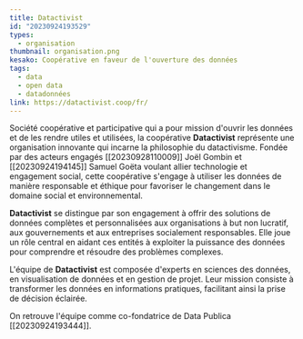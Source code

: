 ```yaml
---
title: Datactivist
id: "20230924193529"
types:
  - organisation
thumbnail: organisation.png
kesako: Coopérative en faveur de l'ouverture des données
tags:
  - data
  - open data
  - datadonnées
link: https://datactivist.coop/fr/
---
```


Société coopérative et participative qui a pour mission d'ouvrir les données et de les rendre utiles et utilisées, la coopérative **Datactivist** représente une organisation innovante qui incarne la philosophie du datactivisme. Fondée par des acteurs engagés [[20230928110009]] Joël Gombin et [[20230924194145]] Samuel Goëta voulant allier technologie et engagement social, cette coopérative s'engage à utiliser les données de manière responsable et éthique pour favoriser le changement dans le domaine social et environnemental.

**Datactivist** se distingue par son engagement à offrir des solutions de données complètes et personnalisées aux organisations à but non lucratif, aux gouvernements et aux entreprises socialement responsables. Elle joue un rôle central en aidant ces entités à exploiter la puissance des données pour comprendre et résoudre des problèmes complexes.

L'équipe de **Datactivist** est composée d'experts en sciences des données, en visualisation de données et en gestion de projet. Leur mission consiste à transformer les données en informations pratiques, facilitant ainsi la prise de décision éclairée. 

On retrouve l'équipe comme co-fondatrice de Data Publica [[20230924193444]].
